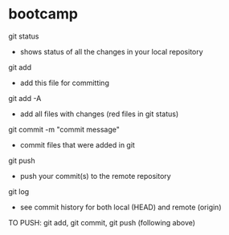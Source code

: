 # bootcamp


git status
- shows status of all the changes in your local repository

git add <filepath>
- add this file for committing

git add -A
- add all files with changes (red files in git status)

git commit -m "commit message"
- commit files that were added in git

git push 
- push your commit(s) to the remote repository

git log
- see commit history for both local (HEAD) and remote (origin)


TO PUSH:
git add, git commit, git push (following above)